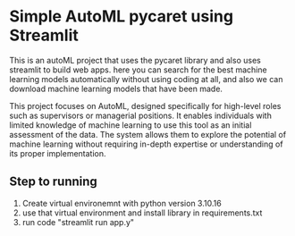 # Simple AutoML pycaret using Streamlit


This is an autoML project that uses the pycaret library and also uses streamlit to build web apps. here you can search for the best machine learning models automatically without using coding at all, and also we can download machine learning models that have been made.

This project focuses on AutoML, designed specifically for high-level roles such as supervisors or managerial positions. It enables individuals with limited knowledge of machine learning to use this tool as an initial assessment of the data. The system allows them to explore the potential of machine learning without requiring in-depth expertise or understanding of its proper implementation.


## Step to running
1. Create virtual environemnt with python version 3.10.16
2. use that virtual environment and install library in requirements.txt
3. run code "streamlit run app.y"
